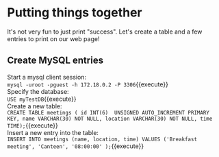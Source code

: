 # Putting things together
It's not very fun to just print "success".
Let's create a table and a few entries to print on our web page!

## Create MySQL entries 
Start a mysql client session:  
`mysql -uroot -pguest -h 172.18.0.2 -P 3306`{{execute}}  
Specify the database:  
`USE myTestDB`{{execute}}  
Create a new table:  
`CREATE TABLE meetings ( id INT(6)  UNSIGNED AUTO_INCREMENT PRIMARY KEY, name VARCHAR(30) NOT NULL, location VARCHAR(30) NOT NULL, time TIME);`{{execute}}  
Insert a new entry into the table:   
`INSERT INTO meetings (name, location, time) VALUES ('Breakfast meeting', 'Canteen', '08:00:00' );`{{execute}}  
